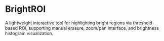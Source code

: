 # BrightROI
A lightweight interactive tool for highlighting bright regions via threshold-based ROI, supporting manual erasure, zoom/pan interface, and brightness histogram visualization.
